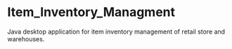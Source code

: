 # Item_Inventory_Managment
Java desktop application for item inventory management of retail store and warehouses.
